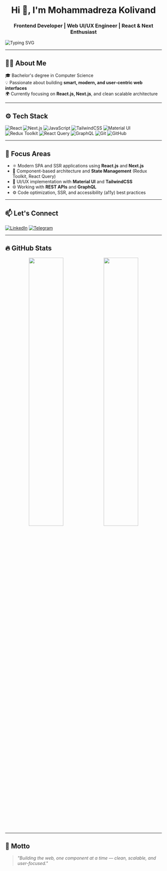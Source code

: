 <h1 align="center">Hi 👋, I'm Mohammadreza Kolivand</h1>
<h3 align="center">Frontend Developer | Web UI/UX Engineer | React & Next Enthusiast</h3>

<img src="https://readme-typing-svg.demolab.com?font=Fira+Code&size=20&duration=3000&pause=1000&color=00BFFF&center=true&vCenter=true&width=435&lines=Creating+Smart+%26+Scalable+Interfaces;Frontend+Developer+%7C+React+%7C+Next.js;Passionate+about+UI%2FUX+Design+%26+Web+Apps" alt="Typing SVG" />

---

## 👨‍💻 About Me

🎓 Bachelor's degree in Computer Science  
💡 Passionate about building **smart, modern, and user-centric web interfaces**  
🌍 Currently focusing on **React.js, Next.js**, and clean scalable architecture  

---

## ⚙️ Tech Stack

![React](https://img.shields.io/badge/-React-61DAFB?logo=react&logoColor=black&style=flat-square)
![Next.js](https://img.shields.io/badge/-Next.js-000000?logo=next.js&logoColor=white&style=flat-square)
![JavaScript](https://img.shields.io/badge/-JavaScript-F7DF1E?logo=javascript&logoColor=black&style=flat-square)
![TailwindCSS](https://img.shields.io/badge/-Tailwind-38B2AC?logo=tailwind-css&logoColor=white&style=flat-square)
![Material UI](https://img.shields.io/badge/-MUI-007FFF?logo=mui&logoColor=white&style=flat-square)
![Redux Toolkit](https://img.shields.io/badge/-Redux_Toolkit-764abc?logo=redux&logoColor=white&style=flat-square)
![React Query](https://img.shields.io/badge/-React_Query-FF4154?logo=reactquery&logoColor=white&style=flat-square)
![GraphQL](https://img.shields.io/badge/-GraphQL-E10098?logo=graphql&logoColor=white&style=flat-square)
![Git](https://img.shields.io/badge/-Git-F05032?logo=git&logoColor=white&style=flat-square)
![GitHub](https://img.shields.io/badge/-GitHub-181717?logo=github&logoColor=white&style=flat-square)

---

## 📌 Focus Areas

- ⚛️ Modern SPA and SSR applications using **React.js** and **Next.js**  
- 🧱 Component-based architecture and **State Management** (Redux Toolkit, React Query)  
- 🎨 UI/UX implementation with **Material UI** and **TailwindCSS**  
- 🌐 Working with **REST APIs** and **GraphQL**  
- ⚙️ Code optimization, SSR, and accessibility (a11y) best practices  

---

## 📫 Let's Connect

[![LinkedIn](https://img.shields.io/badge/LinkedIn-Mohammadreza_Kolivand-blue?logo=linkedin&style=flat-square)](https://www.linkedin.com/in/mohammadreza-kolivand-a40396243/)
[![Telegram](https://img.shields.io/badge/Telegram-Blackintelegence-blue?logo=telegram&style=flat-square)](https://t.me/Blackintelegence)

---

## 🔥 GitHub Stats

<p align="center">
  <img src="https://github-readme-stats.vercel.app/api?username=Mohammad-Kolivand&show_icons=true&theme=tokyonight" width="47%" />
  <img src="https://github-readme-streak-stats.herokuapp.com?user=Mohammad-Kolivand&theme=tokyonight" width="47%" />
</p>

---

## 💬 Motto

> *"Building the web, one component at a time — clean, scalable, and user-focused."*

